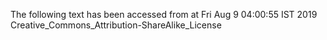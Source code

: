 The following text has been accessed from at Fri Aug 9 04:00:55 IST 2019
Creative_Commons_Attribution-ShareAlike_License
